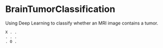 # BrainTumorClassification
Using Deep Learning to classify whether an MRI image contains a tumor.

```python
X . . 
. . . 
. O . 
```